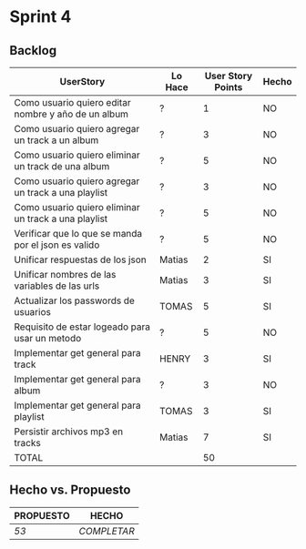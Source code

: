 # Sprint 4

## Backlog
 |UserStory|Lo Hace|User Story Points|Hecho|
 |---------|---------------|-------|-----|
 |Como usuario quiero editar nombre y año de un album|?|1|NO|
 |Como usuario quiero agregar un track a un album|?|3|NO|
 |Como usuario quiero eliminar un track de una album |?|5|NO|
 |Como usuario quiero agregar un track a una playlist |?|3|NO|
 |Como usuario quiero eliminar un track a una playlist|?|5|NO|
 |Verificar que lo que se manda por el json es valido|?|5|NO|
 |Unificar respuestas de los json|Matias|2|SI|
 |Unificar nombres de las variables de las urls|Matias|3|SI|
 |Actualizar los passwords de usuarios|TOMAS|5|SI|
 |Requisito de estar logeado para usar un metodo|?|5|NO|
 |Implementar get general para track|HENRY|3|SI|
 |Implementar get general para album|?|3|NO|
 |Implementar get general para playlist|TOMAS|3|SI|
 |Persistir archivos mp3 en tracks|Matias|7|SI|
 |TOTAL||50|||


## Hecho vs. Propuesto

|PROPUESTO|HECHO|
|---|---|
|*53*|<span style="color:amarillo">*COMPLETAR*</span>